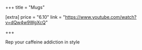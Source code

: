 +++
title = "Mugs"

[extra]
price = "6.10"
link = "https://www.youtube.com/watch?v=dQw4w9WgXcQ"

+++

Rep your caffeine addiction in style